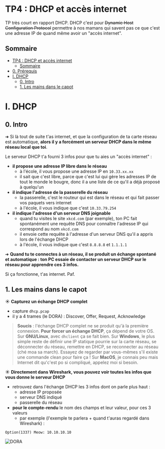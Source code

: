 # TP4 : DHCP et accès internet

TP très court en rapport DHCP. DHCP c'est pour ~~Dynamic Host Configuration Protocol~~ permettre à nos mamans qui savent pas ce que c'est une adresse IP de quand même avoir un "accès internet".

## Sommaire

- [TP4 : DHCP et accès internet](#tp4--dhcp-et-accès-internet)
  - [Sommaire](#sommaire)
- [0. Prérequis](#0-prérequis)
- [I. DHCP](#i-dhcp)
  - [0. Intro](#0-intro)
  - [1. Les mains dans le capot](#1-les-mains-dans-le-capot)

# I. DHCP

## 0. Intro

➜ Si là tout de suite t'as internet, et que la configuration de ta carte réseau est automatique, **alors il y a forcément un serveur DHCP dans le même réseau local que toi**.

Le serveur DHCP t'a fourni 3 infos pour que tu aies un "accès internet" :

- **il propose une adresse IP libre dans le réseau**
  - à l'école, il vous propose une adresse IP en `10.33.xx.xx`
  - il sait que c'est libre, parce que c'est lui qui gère les adresses IP de tout le monde le bougre, donc il a une liste de ce qu'il a déjà proposé à quelqu'un
- **il indique l'adresse de la passerelle du réseau**
  - la passerelle, c'est le routeur qui est dans le réseau et qui fait passer vos paquets vers internet
  - à l'école, il vous indique que c'est `10.33.79.254`
- **il indique l'adresse d'un serveur DNS joignable**
  - quand tu visites le site `xkcd.com` (par exemple), ton PC fait spontanément une requête DNS pour connaître l'adresse IP qui correspond au nom `xkcd.com`
  - il envoie cette requête à l'adresse d'un serveur DNS qu'il a appris lors de l'échange DHCP
  - à l'école, il vous indique que c'est `8.8.8.8` et `1.1.1.1`

➜ **Quand tu te connectes à un réseau, il se produit un échange spontané et automatique : ton PC essaie de contacter un serveur DHCP sur le réseau pour apprendre ces 3 infos.**

Si ça fonctionne, t'as internet. Paf.

## 1. Les mains dans le capot

☀️ **Capturez un échange DHCP complet**

- capture `dhcp.pcap`
- il y a 4 trames (le DORA) : Discover, Offer, Request, Acknowledge

> **Soucis** : l'échange DHCP complet ne se produit qu'à la première connexion. **Pour forcer un échange DHCP**, ça dépend de votre OS. Sur **GNU/Linux**, avec `dhclient` ça se fait bien. Sur **Windows**, le plus simple reste de définir une IP statique pourrie sur la carte réseau, se déconnecter du réseau, remettre en DHCP, se reconnecter au réseau (ché moa sa march). Essayez de regarder par vous-mêmes s'il existe une commande clean pour faire ça ! Sur **MacOS**, je connais peu mais Internet dit qu'c'est po si compliqué, appelez moi si besoin.

☀️ **Directement dans Wireshark, vous pouvez voir toutes les infos que vous donne  le serveur DHCP**

- retrouvez dans l'échange DHCP les 3 infos dont on parle plus haut :
  - adresse IP proposée
  - serveur DNS indiqué
  - passerelle du réseau
- **pour le compte-rendu** le nom des champs et leur valeur, pour ces 3 valeurs
  - par exemple (l'exemple te parlera + quand t'auras regardé dans Wireshark) :

```
Option(1337) Meow: 10.10.10.10
```

![DORA](./img/dora.jpg)

